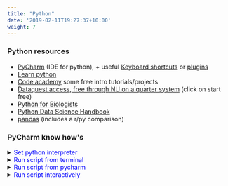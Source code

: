 ```yaml
---
title: "Python"
date: '2019-02-11T19:27:37+10:00'
weight: 7
---
```




### Python resources
- [PyCharm](https://www.jetbrains.com/pycharm/) (IDE for python), + useful [Keyboard shortcuts](https://www.jetbrains.com/help/pycharm/mastering-keyboard-shortcuts.html) or [plugins](https://www.jetbrains.com/help/pycharm/managing-plugins.html)
- [Learn python](https://www.learnpython.org/)
- [Code academy](https://www.codecademy.com/catalog/language/python) some free intro tutorials/projects
- [Dataquest access, free through NU on a quarter system](https://www.dataquest.io/) (click on start free)
- [Python for Biologists](https://pythonforbiologists.com/tutorial.html)
- [Python Data Science Handbook](https://jakevdp.github.io/PythonDataScienceHandbook/index.html)
- [pandas](https://pandas.pydata.org/docs/getting_started/index.html#getting-started)  (includes a r/py comparison)


### PyCharm know how's

<details><summary><span style="color: blue";">Set python interpreter</span></summary>
<p>

![figure](/gif/set_interpreter.gif)  
_Note: In this example the dtk environment is called venv_

</p>
</details>


<details><summary><span style="color: blue";">Run script from terminal</span></summary>
<p>



![figure](/gif/run_from_terminal.gif)   
_Tip: Use the tab key to autocomplete the name of the file while typing_

The program used in the terminal is often per default cmd.exe.
If this needs to be changed (i.e. to powershell or vice versa) this can be achieved in File -> Settings -> Tools -> Terminal  

![figure](/images/pycharm_terminal_settings.png)     


</p>
</details>

<details><summary><span style="color: blue";">Run script from pycharm</span></summary>
<p>



![figure](/gif/run_from_pycharm.gif)  


</p>
</details>


<details><summary><span style="color: blue";">Run script interactively</span></summary>
<p>



![figure](/gif/run_interactively.gif)  
_Note: Use the shortcut SHIFT+ALT+E (windows) to interactively send code to the python console_


_Tip: Running in interactive mode is helpful for debugging code, add print or error capturing statements to facilitate checking each step (as shown in running from pycharm)_
</p>
</details>

